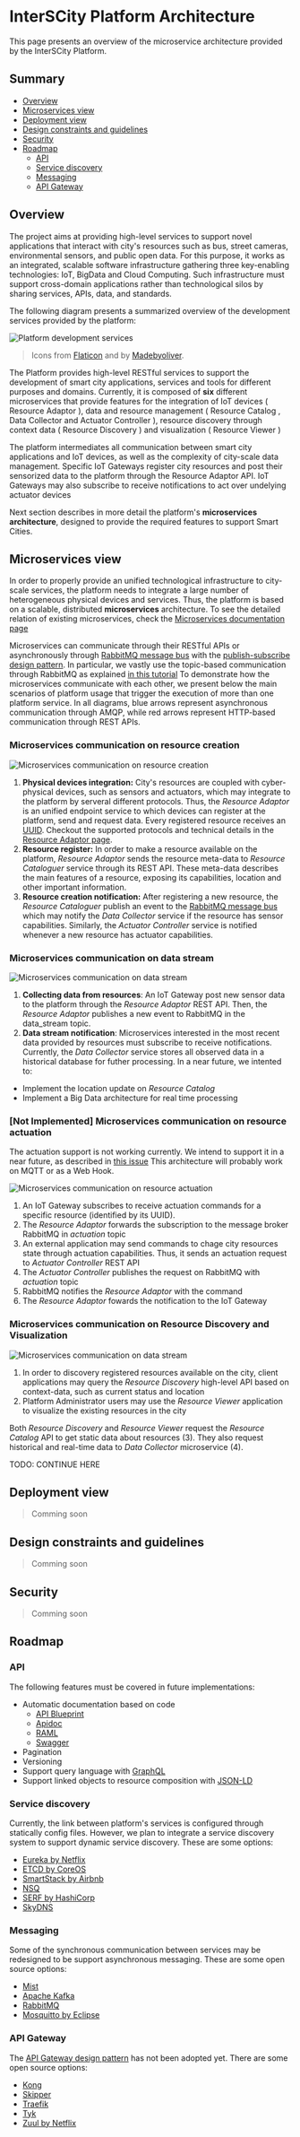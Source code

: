# InterSCity Platform Architecture

This page presents an overview of the microservice architecture
provided by the InterSCity Platform.

## Summary

* [Overview](#overview)
* [Microservices view](#microservices-view)
* [Deployment view](#deployment-view)
* [Design constraints and guidelines](#design-constraints-and-guidelines)
* [Security](#security)
* [Roadmap](#roadmap)
  * [API](#api)
  * [Service discovery](#service-discovery)
  * [Messaging](#messaging)
  * [API Gateway](#api-gateway)

## Overview


The project aims at providing high-level services to support 
novel applications that interact with city's resources such as bus,
street cameras, environmental sensors, and public open data. For this purpose,
it works as an integrated, scalable software infrastructure gathering
three key-enabling technologies: IoT, BigData and Cloud Computing. Such
infrastructure must support cross-domain applications rather than 
technological silos by sharing services, APIs, data, and standards.

The following diagram presents a summarized overview of the development 
services provided by the platform:

![Platform development services](../images/architecture.png)
> Icons from [Flaticon](http://www.flaticon.com/packs/urban-3) and by 
[Madebyoliver](http://www.flaticon.com/authors/madebyoliver).

The Platform provides high-level RESTful services to support the development of
smart city applications, services and tools for different purposes and domains.
Currently, it is composed of **six** different microservices that provide
features for the integration of IoT devices ( Resource Adaptor ), data
and resource management ( Resource Catalog , Data Collector and Actuator
Controller ), resource discovery through context data ( Resource Discovery )
and visualization ( Resource Viewer )


The platform intermediates all communication between smart city applications
and IoT devices, as well as the complexity of city-scale data management.
Specific IoT Gateways register city resources and post
their sensorized data to the platform through the Resource Adaptor API. IoT
Gateways may also subscribe to receive notifications to act over undelying
actuator devices

Next section describes in more detail the platform's **microservices
architecture**, designed to provide the required features to support Smart
Cities.

## Microservices view

In order to properly provide an unified technological infrastructure to
city-scale services, the platform
needs to integrate a large number of heterogeneous physical devices and
services. Thus, the platform is based on a scalable, distributed
**microservices** architecture.
To see the detailed relation of existing
microservices, check the [Microservices
documentation page](../microservices/Microservices.md)

Microservices can communicate through their RESTful APIs or asynchronously 
through [RabbitMQ message bus](https://www.rabbitmq.com/) with the
[publish-subscribe design pattern](https://en.wikipedia.org/wiki/Publish%E2%80%93subscribe_pattern).
In particular, we vastly use the topic-based communication through RabbitMQ
as explained [in this tutorial](https://www.rabbitmq.com/tutorials/tutorial-five-ruby.html)
To demonstrate how the microservices communicate with each other,
we present below the main scenarios of platform usage that trigger the
execution of more than one platform service. In all diagrams, blue arrows
represent asynchronous communication through AMQP, while red arrows represent
HTTP-based communication through REST APIs.

###  Microservices communication on resource creation

![Microservices communication on resource creation](../images/resource_creation.png)


1. **Physical devices integration:** City's resources
are coupled with cyber-physical devices, such as sensors and actuators, which
may integrate to the platform by serveral different protocols. Thus, the
*Resource Adaptor* is an unified endpoint service to which devices can register at the
platform, send and request data. Every registered resource receives an 
[UUID](https://tools.ietf.org/html/rfc4122). Checkout the supported protocols
and technical details in the [Resource Adaptor page](../microservices/resource-adaptor.md).
1. **Resource register:** In order to make a resource available on the
platform, *Resource Adaptor* sends the resource meta-data to *Resource
Cataloguer* service through its REST API. These meta-data describes the main
features of a resource, exposing its capabilities, location and other important
information.
1. **Resource creation notification:** After registering a new resource,
the *Resource Cataloguer* publish an event to the
[RabbitMQ message bus](https://www.rabbitmq.com/) which may notify the 
*Data Collector* service if the resource has sensor capabilities. Similarly,
the *Actuator Controller* service is notified whenever a new resource has
actuator capabilities.

### Microservices communication on data stream

![Microservices communication on data stream](../images/data_stream.png)


1. **Collecting data from resources**: An IoT Gateway post new sensor data to
the platform through the *Resource Adaptor* REST API. Then,
the *Resource Adaptor* publishes a new event to RabbitMQ in the data\_stream
topic.
1. **Data stream notification**: Microservices interested in the most recent
data provided by resources must subscribe to receive notifications.
Currently, the *Data Collector* service stores all observed data in a
historical database for futher processing. In a near future, we intented to:
  * Implement the location update on *Resource Catalog*
  * Implement a Big Data architecture for real time processing

### [Not Implemented] Microservices communication on resource actuation

The actuation support is not working currently. We intend to support it
in a near future, as described in
[this issue](https://gitlab.com/smart-city-software-platform/resource-adaptor/issues/2)
This architecture will probably work on MQTT or as a Web Hook.


![Microservices communication on resource actuation](../images/actuation.png)


1. An IoT Gateway subscribes to receive actuation commands for a specific
resource (identified by its UUID).
2. The *Resource Adaptor* forwards the subscription to the message broker
RabbitMQ in *actuation* topic
3. An external application may send commands to chage city resources state
through actuation capabilities. Thus, it sends an actuation request to 
*Actuator Controller* REST API
4. The *Actuator Controller* publishes the request on RabbitMQ with *actuation*
topic
5. RabbitMQ notifies the *Resource Adaptor* with the command
6. The *Resource Adaptor* fowards the notification to the IoT Gateway

### Microservices communication on Resource Discovery and Visualization

![Microservices communication on data stream](../images/resource_discovery_viewer.png)

1. In order to discovery registered resources available on the city,
client applications may query the *Resource Discovery* high-level API
based on context-data, such as current status and location
2. Platform Administrator users may use the *Resource Viewer* application
to visualize the existing resources in the city

Both *Resource Discovery* and *Resource Viewer* request the *Resource Catalog*
API to get static data about resources (3). They also request historical and
real-time data to *Data Collector* microservice (4).

TODO: CONTINUE HERE

## Deployment view

> Comming soon

## Design constraints and guidelines

> Comming soon

## Security

> Comming soon

## Roadmap

### API

The following features must be covered in future implementations:

* Automatic documentation based on code
  * [API Blueprint](https://apiblueprint.org/)
  * [Apidoc](https://github.com/mbryzek/apidoc)
  * [RAML](http://raml.org/)
  * [Swagger](http://swagger.io/)
* Pagination
* Versioning
* Support query language with [GraphQL](http://graphql.org/)
* Support linked objects to resource composition with 
[JSON-LD](http://json-ld.org/)

### Service discovery

Currently, the link between platform's services is configured through 
statically config files. However, we plan to integrate a service discovery
system to support dynamic service discovery. These are some options:

* [Eureka by Netflix](https://github.com/Netflix/eureka)
* [ETCD by CoreOS](https://github.com/coreos/etcd)
* [SmartStack by Airbnb](http://nerds.airbnb.com/smartstack-service-discovery-cloud/)
* [NSQ](http://nsq.io/)
* [SERF by HashiCorp](https://www.serf.io/)
* [SkyDNS](https://github.com/skynetservices/skydns)


### Messaging

Some of the synchronous communication between services may be redesigned to be
support asynchronous messaging. These are some open source options:

* [Mist](https://github.com/nanopack/mist)
* [Apache Kafka](http://kafka.apache.org/)
* [RabbitMQ](https://www.rabbitmq.com/)
* [Mosquitto by Eclipse](https://mosquitto.org/)

### API Gateway

The [API Gateway design pattern](http://microservices.io/patterns/apigateway.html) 
has not been adopted yet. There are some open source options:

* [Kong](https://getkong.org/)
* [Skipper](https://github.com/zalando/skipper)
* [Traefik](http://traefik.io/)
* [Tyk](https://tyk.io/)
* [Zuul by Netflix](https://github.com/Netflix/zuul)
